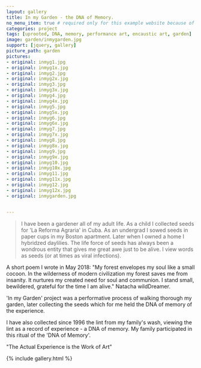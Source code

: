 ```yaml
---
layout: gallery
title: In my Garden - the DNA of Memory.
no_menu_item: true # required only for this example website because of menu construction
categories: project
tags: [uprooted, DNA, memory, performance art, encaustic art, garden]
image: garden/inmygarden.jpg
support: [jquery, gallery]
picture_path: garden
pictures:
- original: inmyg1.jpg
- original: inmyg1x.jpg
- original: inmyg2.jpg
- original: inmyg2x.jpg
- original: inmyg3.jpg
- original: inmyg3x.jpg
- original: inmyg4.jpg
- original: inmyg4x.jpg
- original: inmyg5.jpg
- original: inmyg5x.jpg
- original: inmyg6.jpg
- original: inmyg6x.jpg
- original: inmyg7.jpg
- original: inmyg7x.jpg
- original: inmyg8.jpg
- original: inmyg8x.jpg
- original: inmyg9.jpg
- original: inmyg9x.jpg
- original: inmyg10.jpg
- original: inmyg10x.jpg
- original: inmyg11.jpg
- original: inmyg11x.jpg
- original: inmyg12.jpg
- original: inmyg12x.jpg
- original: inmygarden.jpg


---
```

> I have been a gardener all of my adult life. As a child I collected seeds for 'La Reforma Agraria' in Cuba. As an undergrad I sowed seeds 
in paper cups in my Boston apartment. Later when I owned a home I hybridzed daylilies. The life force of seeds has always been a wondrous 
entity that gives me great awe just to be alive. I view words as seeds (or at times as viral infections).

A short poem I wrote in May 2018: "My forest envelopes my soul like a small cocoon. In the wilderness of modern civilization my forest 
saves me from insanity. It nurtures my created need for soul and communion. I stand small, bewildered, grateful for the time I am alive."
Natacha wildDreamer.

'In my Garden' project was a performative process of walking thorough my garden, later collecting the seeds which for me held the DNA of
memory of the experience.

I have also collected since 1996 the lint from my family's wash, viewing the lint as a record of experience - a DNA of memory. My family 
participated in this ritual of the 'DNA of Memory'.

"The Actual Experience is the Work of Art"

{% include gallery.html %}
